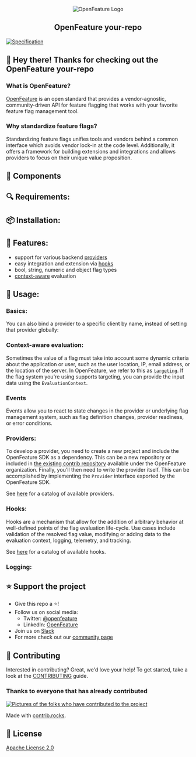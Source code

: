 <!-- TODO: This is a template SDK README.md. It might also be useful for other repository types. Update the TODOs with correct examples/documentation. Replace all instances of "your-repo" with the appropriate name -->

<!-- markdownlint-disable MD033 -->
<p align="center">
  <picture>
    <source media="(prefers-color-scheme: dark)" srcset="https://raw.githubusercontent.com/open-feature/community/0e23508c163a6a1ac8c0ced3e4bd78faafe627c7/assets/logo/horizontal/white/openfeature-horizontal-white.svg">
    <source media="(prefers-color-scheme: light)" srcset="https://raw.githubusercontent.com/open-feature/community/0e23508c163a6a1ac8c0ced3e4bd78faafe627c7/assets/logo/horizontal/black/openfeature-horizontal-black.svg">
    <img align="center" alt="OpenFeature Logo">
  </picture>
</p>

<!-- TODO: update title -->
<h2 align="center">OpenFeature your-repo</h2>

<!-- TODO: add relevant badges -->
[![Specification](https://img.shields.io/static/v1?label=Specification&message=v0.6.0&color=yellow)](https://github.com/open-feature/spec/tree/v0.6.0)


## 👋 Hey there! Thanks for checking out the OpenFeature your-repo

### What is OpenFeature?

[OpenFeature][openfeature-website] is an open standard that provides a vendor-agnostic, community-driven API for feature flagging that works with your favorite feature flag management tool.

### Why standardize feature flags?

Standardizing feature flags unifies tools and vendors behind a common interface which avoids vendor lock-in at the code level. Additionally, it offers a framework for building extensions and integrations and allows providers to focus on their unique value proposition.

## 🔧 Components 

<!-- TODO: if this is a monorepo, link to the submodule README files here and include the requirements, installation, features, and usage there. Otherwise, exclude this section -->

## 🔍 Requirements:

<!-- TODO: required runtime, etc -->

## 📦 Installation:

<!-- TODO: installation instructions -->

## 🌟 Features:

- support for various backend [providers](https://openfeature.dev/docs/reference/concepts/provider)
- easy integration and extension via [hooks](https://openfeature.dev/docs/reference/concepts/hooks)
- bool, string, numeric and object flag types
- [context-aware](https://openfeature.dev/docs/reference/concepts/evaluation-context) evaluation

## 🚀 Usage:

### Basics:

<!-- TODO: code examples featuring setting a provider, getting a client, waiting for PROVIDER_READY, and doing an evaluation -->

You can also bind a provider to a specific client by name, instead of setting that provider globally:

<!-- TODO: example of named client binding -->

### Context-aware evaluation:

Sometimes the value of a flag must take into account some dynamic criteria about the application or user, such as the user location, IP, email address, or the location of the server.
In OpenFeature, we refer to this as [`targeting`](https://openfeature.dev/specification/glossary#targeting).
If the flag system you're using supports targeting, you can provide the input data using the `EvaluationContext`.

<!-- TODO: code examples using context and different levels -->

### Events

Events allow you to react to state changes in the provider or underlying flag management system, such as flag definition changes, provider readiness, or error conditions.

<!-- TODO: code example of a PROVIDER_CONFIGURATION_CHANGED event -->

### Providers:

To develop a provider, you need to create a new project and include the OpenFeature SDK as a dependency. This can be a new repository or included in [the existing contrib repository](https://github.com/open-feature/java-sdk-contrib) available under the OpenFeature organization. Finally, you’ll then need to write the provider itself. This can be accomplished by implementing the `Provider` interface exported by the OpenFeature SDK.

<!-- TODO: code example implementing a provider -->

<!-- TODO: update with the technology in question -->
See [here](https://openfeature.dev/docs/reference/technologies/server/javascript) for a catalog of available providers.

### Hooks:

Hooks are a mechanism that allow for the addition of arbitrary behavior at well-defined points of the flag evaluation life-cycle. Use cases include validation of the resolved flag value, modifying or adding data to the evaluation context, logging, telemetry, and tracking.

<!-- TODO: code example of a hook -->

<!-- TODO: update with the technology in question -->
See [here](https://openfeature.dev/docs/reference/technologies/server/javascript) for a catalog of available hooks.

### Logging:

<!-- TODO: talk about logging config -->

## ⭐️ Support the project

- Give this repo a ⭐️!
- Follow us on social media:
  - Twitter: [@openfeature](https://twitter.com/openfeature)
  - LinkedIn: [OpenFeature](https://www.linkedin.com/company/openfeature/)
- Join us on [Slack](https://cloud-native.slack.com/archives/C0344AANLA1)
- For more check out our [community page](https://openfeature.dev/community/)

## 🤝 Contributing

Interested in contributing? Great, we'd love your help! To get started, take a look at the [CONTRIBUTING](CONTRIBUTING.md) guide.

### Thanks to everyone that has already contributed

<!-- TODO: update with correct repo -->
<a href="https://github.com/open-feature/your-repo/graphs/contributors">
  <img src="https://contrib.rocks/image?repo=open-feature/your-repo" alt="Pictures of the folks who have contributed to the project" />
</a>

Made with [contrib.rocks](https://contrib.rocks).

## 📜 License

[Apache License 2.0](LICENSE)

<!-- TODO: add FOSSA widget -->

[openfeature-website]: https://openfeature.dev
